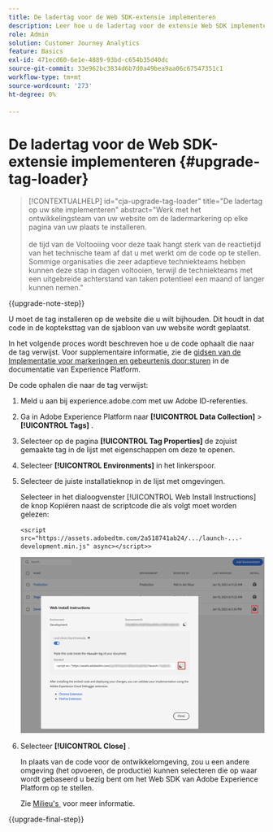 ```yaml
---
title: De ladertag voor de Web SDK-extensie implementeren
description: Leer hoe u de ladertag voor de extensie Web SDK implementeert
role: Admin
solution: Customer Journey Analytics
feature: Basics
exl-id: 471ecd60-6e1e-4889-93bd-c654b35d40dc
source-git-commit: 33e962bc3834d6b7d0a49bea9aa06c67547351c1
workflow-type: tm+mt
source-wordcount: '273'
ht-degree: 0%

---
```


# De ladertag voor de Web SDK-extensie implementeren {#upgrade-tag-loader}

<!-- markdownlint-disable MD034 -->

>[!CONTEXTUALHELP]
>id="cja-upgrade-tag-loader"
>title="De ladertag op uw site implementeren"
>abstract="Werk met het ontwikkelingsteam van uw website om de ladermarkering op elke pagina van uw plaats te installeren.<br><br> de tijd van de Voltooiing voor deze taak hangt sterk van de reactietijd van het technische team af dat u met werkt om de code op te stellen. Sommige organisaties die zeer adaptieve techniekteams hebben kunnen deze stap in dagen voltooien, terwijl de techniekteams met een uitgebreide achterstand van taken potentieel een maand of langer kunnen nemen."

<!-- markdownlint-enable MD034 -->

{{upgrade-note-step}}

U moet de tag installeren op de website die u wilt bijhouden. Dit houdt in dat code in de kopteksttag van de sjabloon van uw website wordt geplaatst.

In het volgende proces wordt beschreven hoe u de code ophaalt die naar de tag verwijst. Voor supplementaire informatie, zie de [&#x200B; gidsen van de Implementatie voor markeringen en gebeurtenis door:sturen &#x200B;](https://experienceleague.adobe.com/nl/docs/experience-platform/tags/get-started/implementation-guides) in de documentatie van Experience Platform.

De code ophalen die naar de tag verwijst:

1. Meld u aan bij experience.adobe.com met uw Adobe ID-referenties.

1. Ga in Adobe Experience Platform naar **[!UICONTROL Data Collection]** > **[!UICONTROL Tags]** .

1. Selecteer op de pagina **[!UICONTROL Tag Properties]** de zojuist gemaakte tag in de lijst met eigenschappen om deze te openen.

1. Selecteer **[!UICONTROL Environments]** in het linkerspoor.

1. Selecteer de juiste installatieknop in de lijst met omgevingen.

   Selecteer in het dialoogvenster [!UICONTROL Web Install Instructions] de knop Kopiëren naast de scriptcode die als volgt moet worden gelezen:

   ```
   <script src="https://assets.adobedtm.com/2a518741ab24/.../launch-...-development.min.js" async></script>>
   ```

   ![&#x200B; Milieu &#x200B;](assets/environment.png)

1. Selecteer **[!UICONTROL Close]** .

   In plaats van de code voor de ontwikkelomgeving, zou u een andere omgeving (het opvoeren, de productie) kunnen selecteren die op waar wordt gebaseerd u bezig bent om het Web SDK van Adobe Experience Platform op te stellen.

   Zie [&#x200B; Milieu&#39;s &#x200B;](https://experienceleague.adobe.com/docs/experience-platform/tags/publish/environments/environments.html?lang=nl-NL&) voor meer informatie.

{{upgrade-final-step}}
